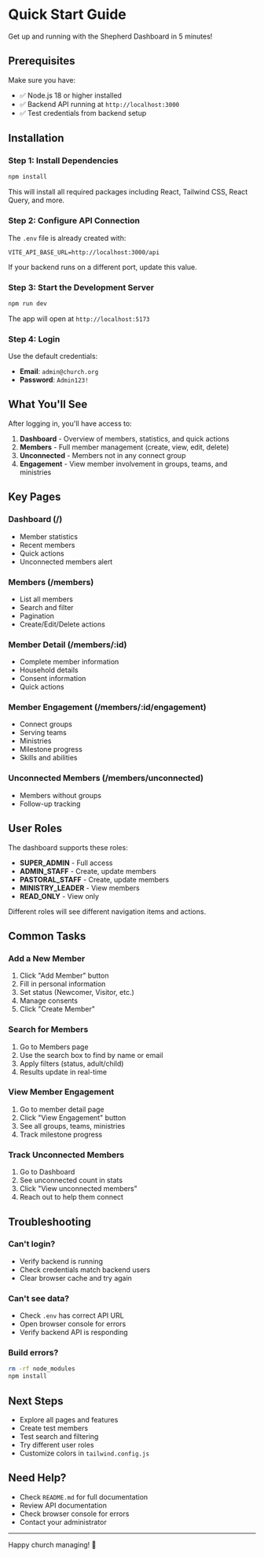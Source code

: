 # Quick Start Guide

Get up and running with the Shepherd Dashboard in 5 minutes!

## Prerequisites

Make sure you have:
- ✅ Node.js 18 or higher installed
- ✅ Backend API running at `http://localhost:3000`
- ✅ Test credentials from backend setup

## Installation

### Step 1: Install Dependencies

```bash
npm install
```

This will install all required packages including React, Tailwind CSS, React Query, and more.

### Step 2: Configure API Connection

The `.env` file is already created with:

```env
VITE_API_BASE_URL=http://localhost:3000/api
```

If your backend runs on a different port, update this value.

### Step 3: Start the Development Server

```bash
npm run dev
```

The app will open at `http://localhost:5173`

### Step 4: Login

Use the default credentials:
- **Email**: `admin@church.org`
- **Password**: `Admin123!`

## What You'll See

After logging in, you'll have access to:

1. **Dashboard** - Overview of members, statistics, and quick actions
2. **Members** - Full member management (create, view, edit, delete)
3. **Unconnected** - Members not in any connect group
4. **Engagement** - View member involvement in groups, teams, and ministries

## Key Pages

### Dashboard (/)
- Member statistics
- Recent members
- Quick actions
- Unconnected members alert

### Members (/members)
- List all members
- Search and filter
- Pagination
- Create/Edit/Delete actions

### Member Detail (/members/:id)
- Complete member information
- Household details
- Consent information
- Quick actions

### Member Engagement (/members/:id/engagement)
- Connect groups
- Serving teams
- Ministries
- Milestone progress
- Skills and abilities

### Unconnected Members (/members/unconnected)
- Members without groups
- Follow-up tracking

## User Roles

The dashboard supports these roles:

- **SUPER_ADMIN** - Full access
- **ADMIN_STAFF** - Create, update members
- **PASTORAL_STAFF** - Create, update members
- **MINISTRY_LEADER** - View members
- **READ_ONLY** - View only

Different roles will see different navigation items and actions.

## Common Tasks

### Add a New Member

1. Click "Add Member" button
2. Fill in personal information
3. Set status (Newcomer, Visitor, etc.)
4. Manage consents
5. Click "Create Member"

### Search for Members

1. Go to Members page
2. Use the search box to find by name or email
3. Apply filters (status, adult/child)
4. Results update in real-time

### View Member Engagement

1. Go to member detail page
2. Click "View Engagement" button
3. See all groups, teams, ministries
4. Track milestone progress

### Track Unconnected Members

1. Go to Dashboard
2. See unconnected count in stats
3. Click "View unconnected members"
4. Reach out to help them connect

## Troubleshooting

### Can't login?

- Verify backend is running
- Check credentials match backend users
- Clear browser cache and try again

### Can't see data?

- Check `.env` has correct API URL
- Open browser console for errors
- Verify backend API is responding

### Build errors?

```bash
rm -rf node_modules
npm install
```

## Next Steps

- Explore all pages and features
- Create test members
- Test search and filtering
- Try different user roles
- Customize colors in `tailwind.config.js`

## Need Help?

- Check `README.md` for full documentation
- Review API documentation
- Check browser console for errors
- Contact your administrator

---

Happy church managing! 🙏
